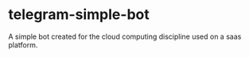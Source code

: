 # telegram-simple-bot
A simple bot created for the cloud computing discipline used on a saas platform.
